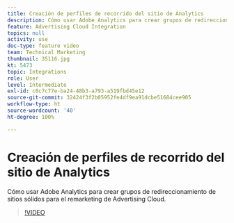 ```yaml
---
title: Creación de perfiles de recorrido del sitio de Analytics
description: Cómo usar Adobe Analytics para crear grupos de redireccionamiento de sitios sólidos para el remarketing de Advertising Cloud.
feature: Advertising Cloud Integration
topics: null
activity: use
doc-type: feature video
team: Technical Marketing
thumbnail: 35116.jpg
kt: 5473
topic: Integrations
role: User
level: Intermediate
exl-id: c0c7c77e-ba24-48b3-a793-a519fbd45e12
source-git-commit: 32424f3f2b05952fe4df9ea91dcbe51684cee905
workflow-type: ht
source-wordcount: '40'
ht-degree: 100%

---
```


# Creación de perfiles de recorrido del sitio de Analytics

Cómo usar Adobe Analytics para crear grupos de redireccionamiento de sitios sólidos para el remarketing de Advertising Cloud.

>[!VIDEO](https://video.tv.adobe.com/v/35116/?quality=12&learn=on)
